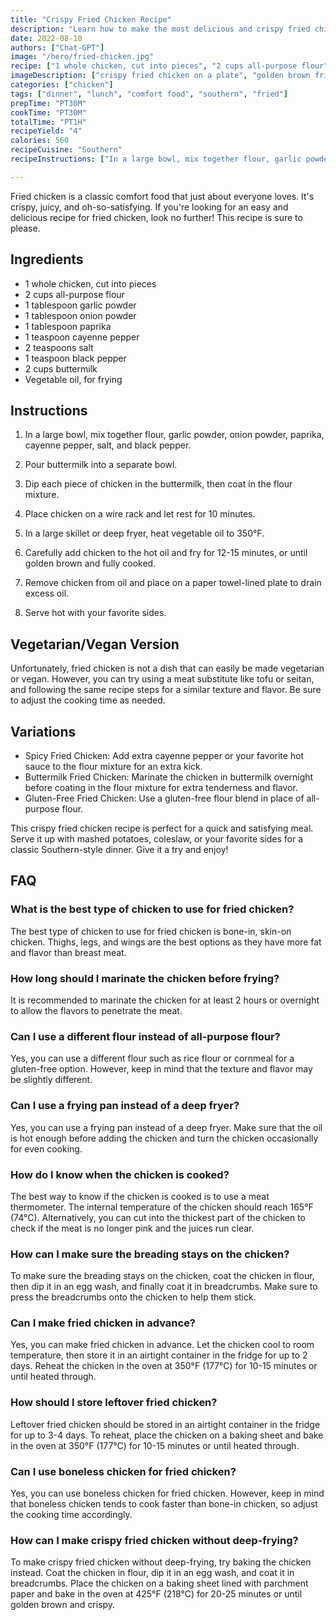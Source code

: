 ```yaml
---
title: "Crispy Fried Chicken Recipe"
description: "Learn how to make the most delicious and crispy fried chicken with this easy recipe. Perfect for a quick and satisfying meal!"
date: 2022-08-10
authors: ["Chat-GPT"]
image: "/hero/fried-chicken.jpg"
recipe: ["1 whole chicken, cut into pieces", "2 cups all-purpose flour", "1 tablespoon garlic powder", "1 tablespoon onion powder", "1 tablespoon paprika", "1 teaspoon cayenne pepper", "2 teaspoons salt", "1 teaspoon black pepper", "2 cups buttermilk", "Vegetable oil, for frying"]
imageDescription: ["crispy fried chicken on a plate", "golden brown fried chicken", "juicy fried chicken", "fried chicken with mashed potatoes"]
categories: ["chicken"]
tags: ["dinner", "lunch", "comfort food", "southern", "fried"]
prepTime: "PT30M"
cookTime: "PT30M"
totalTime: "PT1H"
recipeYield: "4"
calories: 560
recipeCuisine: "Southern"
recipeInstructions: ["In a large bowl, mix together flour, garlic powder, onion powder, paprika, cayenne pepper, salt, and black pepper.", "Pour buttermilk into a separate bowl.", "Dip each piece of chicken in the buttermilk, then coat in the flour mixture.", "Place chicken on a wire rack and let rest for 10 minutes.", "In a large skillet or deep fryer, heat vegetable oil to 350°F.", "Carefully add chicken to the hot oil and fry for 12-15 minutes, or until golden brown and fully cooked.", "Remove chicken from oil and place on a paper towel-lined plate to drain excess oil.", "Serve hot with your favorite sides."]

---
```


Fried chicken is a classic comfort food that just about everyone loves. It's crispy, juicy, and oh-so-satisfying. If you're looking for an easy and delicious recipe for fried chicken, look no further! This recipe is sure to please.

## Ingredients

- 1 whole chicken, cut into pieces
- 2 cups all-purpose flour
- 1 tablespoon garlic powder
- 1 tablespoon onion powder
- 1 tablespoon paprika
- 1 teaspoon cayenne pepper
- 2 teaspoons salt
- 1 teaspoon black pepper
- 2 cups buttermilk
- Vegetable oil, for frying

## Instructions

1. In a large bowl, mix together flour, garlic powder, onion powder, paprika, cayenne pepper, salt, and black pepper.

2. Pour buttermilk into a separate bowl.

3. Dip each piece of chicken in the buttermilk, then coat in the flour mixture.

4. Place chicken on a wire rack and let rest for 10 minutes.

5. In a large skillet or deep fryer, heat vegetable oil to 350°F.

6. Carefully add chicken to the hot oil and fry for 12-15 minutes, or until golden brown and fully cooked.

7. Remove chicken from oil and place on a paper towel-lined plate to drain excess oil.

8. Serve hot with your favorite sides.

## Vegetarian/Vegan Version

Unfortunately, fried chicken is not a dish that can easily be made vegetarian or vegan. However, you can try using a meat substitute like tofu or seitan, and following the same recipe steps for a similar texture and flavor. Be sure to adjust the cooking time as needed.

## Variations

- Spicy Fried Chicken: Add extra cayenne pepper or your favorite hot sauce to the flour mixture for an extra kick.
- Buttermilk Fried Chicken: Marinate the chicken in buttermilk overnight before coating in the flour mixture for extra tenderness and flavor.
- Gluten-Free Fried Chicken: Use a gluten-free flour blend in place of all-purpose flour.

This crispy fried chicken recipe is perfect for a quick and satisfying meal. Serve it up with mashed potatoes, coleslaw, or your favorite sides for a classic Southern-style dinner. Give it a try and enjoy!

## FAQ

### What is the best type of chicken to use for fried chicken?

The best type of chicken to use for fried chicken is bone-in, skin-on chicken. Thighs, legs, and wings are the best options as they have more fat and flavor than breast meat.

### How long should I marinate the chicken before frying?

It is recommended to marinate the chicken for at least 2 hours or overnight to allow the flavors to penetrate the meat.

### Can I use a different flour instead of all-purpose flour?

Yes, you can use a different flour such as rice flour or cornmeal for a gluten-free option. However, keep in mind that the texture and flavor may be slightly different.

### Can I use a frying pan instead of a deep fryer?

Yes, you can use a frying pan instead of a deep fryer. Make sure that the oil is hot enough before adding the chicken and turn the chicken occasionally for even cooking.

### How do I know when the chicken is cooked?

The best way to know if the chicken is cooked is to use a meat thermometer. The internal temperature of the chicken should reach 165°F (74°C). Alternatively, you can cut into the thickest part of the chicken to check if the meat is no longer pink and the juices run clear.

### How can I make sure the breading stays on the chicken?

To make sure the breading stays on the chicken, coat the chicken in flour, then dip it in an egg wash, and finally coat it in breadcrumbs. Make sure to press the breadcrumbs onto the chicken to help them stick.

### Can I make fried chicken in advance?

Yes, you can make fried chicken in advance. Let the chicken cool to room temperature, then store it in an airtight container in the fridge for up to 2 days. Reheat the chicken in the oven at 350°F (177°C) for 10-15 minutes or until heated through.

### How should I store leftover fried chicken?

Leftover fried chicken should be stored in an airtight container in the fridge for up to 3-4 days. To reheat, place the chicken on a baking sheet and bake in the oven at 350°F (177°C) for 10-15 minutes or until heated through.

### Can I use boneless chicken for fried chicken?

Yes, you can use boneless chicken for fried chicken. However, keep in mind that boneless chicken tends to cook faster than bone-in chicken, so adjust the cooking time accordingly.

### How can I make crispy fried chicken without deep-frying?

To make crispy fried chicken without deep-frying, try baking the chicken instead. Coat the chicken in flour, dip it in an egg wash, and coat it in breadcrumbs. Place the chicken on a baking sheet lined with parchment paper and bake in the oven at 425°F (218°C) for 20-25 minutes or until golden brown and crispy.
